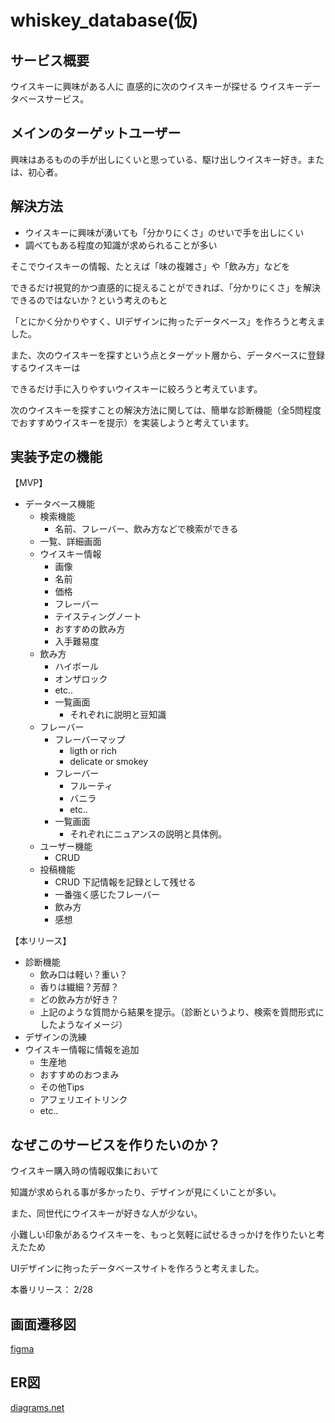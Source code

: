 # whiskey_database(仮)

## サービス概要
ウイスキーに興味がある人に
直感的に次のウイスキーが探せる
ウイスキーデータベースサービス。
## メインのターゲットユーザー
興味はあるものの手が出しにくいと思っている、駆け出しウイスキー好き。または、初心者。
## 解決方法
- ウイスキーに興味が湧いても「分かりにくさ」のせいで手を出しにくい
- 調べてもある程度の知識が求められることが多い

そこでウイスキーの情報、たとえば「味の複雑さ」や「飲み方」などを

できるだけ視覚的かつ直感的に捉えることができれば、「分かりにくさ」を解決できるのではないか？という考えのもと

「とにかく分かりやすく、UIデザインに拘ったデータベース」を作ろうと考えました。

また、次のウイスキーを探すという点とターゲット層から、データベースに登録するウイスキーは

できるだけ手に入りやすいウイスキーに絞ろうと考えています。

次のウイスキーを探すことの解決方法に関しては、簡単な診断機能（全5問程度でおすすめウイスキーを提示）を実装しようと考えています。
## 実装予定の機能
【MVP】
- データベース機能
  - 検索機能
    - 名前、フレーバー、飲み方などで検索ができる
  - 一覧、詳細画面
  - ウイスキー情報
    - 画像
    - 名前
    - 価格
    - フレーバー
    - テイスティングノート
    - おすすめの飲み方
    - 入手難易度
  - 飲み方
    - ハイボール
    - オンザロック
    - etc..
    - 一覧画面
      - それぞれに説明と豆知識
  - フレーバー
    - フレーバーマップ
      - ligth or rich
      - delicate or smokey
    - フレーバー
      - フルーティ
      - バニラ
      - etc..
    - 一覧画面
      - それぞれにニュアンスの説明と具体例。
  - ユーザー機能
    - CRUD
  - 投稿機能
    - CRUD
    下記情報を記録として残せる
    - 一番強く感じたフレーバー
    - 飲み方
    - 感想

【本リリース】
- 診断機能
  - 飲み口は軽い？重い？
  - 香りは繊細？芳醇？
  - どの飲み方が好き？
  - 上記のような質問から結果を提示。（診断というより、検索を質問形式にしたようなイメージ）
- デザインの洗練
- ウイスキー情報に情報を追加
  - 生産地
  - おすすめのおつまみ
  - その他Tips
  - アフェリエイトリンク
  - etc..
## なぜこのサービスを作りたいのか？
ウイスキー購入時の情報収集において

知識が求められる事が多かったり、デザインが見にくいことが多い。

また、同世代にウイスキーが好きな人が少ない。

小難しい印象があるウイスキーを、もっと気軽に試せるきっかけを作りたいと考えたため

UIデザインに拘ったデータベースサイトを作ろうと考えました。

本番リリース： 2/28
## 画面遷移図
[figma](https://www.figma.com/file/BU2M2V8YP45y8itqZujmw2/whiskey_database?node-id=0%3A1)
## ER図
[diagrams.net](https://viewer.diagrams.net/?tags=%7B%7D&highlight=0000ff&edit=_blank&layers=1&nav=1&title=erd.drawio#R7V1dd9q4Fv01rHXngS5s%2BYvHJE3mtum0M016O3NfWAoI8I2xGdskZH79lcE2YAliG1kWljpdU%2FCHsHX20ZaOto564Gax%2FjWEy%2FlvwQR5PX0wWffAx56u66Zl4X%2BSI2%2FpEQ0MtkdmoTvZHtN2Bx7cf1B6MLts5U5QdHBhHARe7C4PD44D30fj%2BOAYDMPg9fCyaeAd%2FuoSzhBx4GEMPfLoT3cSz7dHHd3eHf83cmfz7Jc1a7g9s4DZxembRHM4CV73DoHbHrgJgyDeflqsb5CX1F5WLz8%2Fvf30vjxbv37%2BI%2Fob%2Fri%2Bf%2Fz6n%2F62sLsqt%2BSvECI%2Frl20e%2FW0sBdfVvpfD1Pnbm2iH07YN7ZFv0BvldbXKkJhlL5w%2FJbVIn73ZfIxhk%2FJoesohmGcGhsDAlxj88XQ9VGID2ib754Hl5G7ufzj5oq5602%2BwLdgFWcFZd%2Bup%2B4aTb5vbZ3cjc3%2BBRcWpbdOceEP6cMkp6Hnznz8eYzrI%2FnF62XgJp9uX%2FCBrIyp63k3gReEmzcAExM5E2Pz6GHwjPbOOPoTwDAH1yWrOTXHCwpjtN4DWVrtv6JggeLwDV%2BSnu3bVgqh1In6GaRed4gE2bH5HhpBdiNMvWCWF76zNP6QGruC4U3C8EdtjiskdqH3HXsn9Gcb88%2FjhZdW8%2BvcjdHDEo6TS19xI0I1%2FiQMlo8wnKE4PfCexfzAT34oDpbpDR6aZvc%2BBXEcLDKopLWVF7qpKfMa%2F8V1dzP4YPZM%2FDY3%2BLu2%2B47%2FJpeH8U3gY0Bg5CZlIBjFryiKqVg46T%2FvYyE1PShr%2BaYMbxGG%2F%2F2eqek3zTjcmb6yVQcFqwa4dqfepuWdu5MJ8o%2FAp6TJzNIm27ORrVczUVrYruIqlwY9%2FH4%2BjNF1sPInEWH3%2FDnrQ8EmoIAvFxoKWcO%2FvfY6wj%2Fo%2BrMv2zutNrGyPrTsnrF1w2GJnVLFcQCP0wUCKeLrAgjEaptAhs0aXnT6cEobrOv0kY3w9pDgwwUSGw28GaQ8XKRjEE0j8KMohAeFDNumEE2Xm0O08iGEzpMIIKAAX2AMQ7EBwZtGKiBGOh7RTUUbPGhDKx21bIo3dEvsVoGx0%2BsqVJVXBRmrQgvoemLjgTdLVACMfCzhKJbgwhJm6ywxFLtVYO30KiKVVQUgI1I93fLSttc%2FwIT19yqZuL9%2BguPnWZg8Un%2B8teoVvi6cPf1LN3FzmrgY%2Fn%2Fh8y%2B7%2B%2FGnWfLvOHxbxmgyWkIYRa9BOMl%2BGb%2FJ9se314mNTe6MpeJjx9GsKcbiwlhO24wF5Ap%2FARX%2ByquCDH9F%2BGfFhgNvkqiAF%2FlIwlAkwYMkcj1reyTBNswpPEmUN1HnSYLU7IUoQjEea2yHGqM4eMb1LTQ8uJNGefxIRxoGUKTBhTSMtknDYNs9EJ00MmAr0ugbNIX%2FfixsG46iEckIrZduiCYjGGe3PIW7%2BJUKa7HEoXzkM2CKFUU%2Bx8jHbp182AYwhSefQWkTdZ589HfIhzIRU5h9GeTzLXuffkk%2BJgYZJEsC%2B1O4cL237T24ILhYbk4C3PfHeELeC4rdMSTOHBYSbVYxJkVo%2BnJdOLd9yuSkH4QL6B2efk1rOTlvbJ9zc9JDMa7ifkoz1PsxQuJ%2BSktXm1swXg9Ouv5kg7fk7GDvwTYncUPiR1NcZFa4j%2FILEiI%2F%2FO3920%2FMdyUEkc1xGcPdZ3Ov3idutPRgWueu77l7P4x9Ccb7D1ScIyt0NjYKjlGE33Kvp6H6FWyaGOn6FcBW%2FQo%2BK1jb7lcAtlIe0fsVGbBVv6IPyMVnq5VatFobL9KRhMFWG6ZI4hhJtJ7nwGQbZhCdJDJgK5Lom%2BS6wjDw0L%2BQv1r8IjYouI8nyqNGOqqwyVnXqQdfApUdiW12JJDJ71LqMChyvFyit4%2BJ%2FCBz7rDJ1SYX2G1oPztS7kLnpEei2r6xboNN5jWRLD%2BSXWu4aVQ00mkOKFMaDwogh5tqsFkbLetD2%2B67OFv0lCqOR4ok2nKUi6OR9kef1WmEkiSJL404Dec2EZ1EcugrEnHIuVCVJukMvMhHI%2BQaEUUjXGiEkiiJM42Q%2BZnFbjdYNwu19JzdpBFSzzlB0Th0l7EbKO1%2FXdhIxyZgoNiDD3vQ8iXxpQ8wYLvQQ3S6yLGt%2BALXBdl3cBfJZhlCI4K7WKICZKTjCodtvjVFFUepgpI0ifNIg5zyupNr3sMpb7Wuc4dDToJtp75HiXJ8OVKTILWhIx2HaJR%2BCIZB9IzelJCCqZCin2%2FNdmKbKWoTY%2BhN0Yo2UBtNMelT7NzoHC1FZbo60%2FjSbza1w3%2BlXoUJWFJBmdK4MIHacIolXtaH1j0YOthMuxJliuMCILXpVFtkQlFU8CYTyTee2qFfUYmm9p5ijBj5yERtP9UamVB0FZzJRO1AVSsHb0fJhBRYKWkFA%2BBIyCkqGy8nCqGJK3hziFwJeXNwK8rAdUFGNhfBKp6Ppgh5aqXxeeiRkDdU7iJevEFRWvDmDbnSF%2BXgVryB64IMYqbKCuwHyJ%2FFc0Ue50FIPvLIesKKPBonD0pqCs7kocuVUzcHtyIPXBdk0DKEoRu%2FKc44DzkScobaAYQTZ9A2juLNGXJtApKDW3EGrgtSf7kM3bGaKa8NGQnJQi0D4kUWlHUBvMmCbShSfLKoteyno2RB6ivhAv4T%2BCPP9Z%2FFxgV%2Fyqi86KeTlPHtR3Rz%2F%2BNuvvx08%2Bnb%2FZvzcP%2FpZ99mOzXaEcYgkFKeRI4zBmWXp8YYg25rtr2DlgnjHRudQHun%2BYL%2B3uR6jpQu3MVMPspgCR35GENXjMGHMWj793BmjE5lpanl9rqkjEGuBc8ZYxmiKHJlHGuwRFCXieOr87icPsLXl5voez%2F6%2FPji2H5fKad4LSfnuZ6caurO6qZOAVuuuBS1JkjN1CTEHDF6hW8yp6I5EzXSMUU2EauoonGq4LlanG7rzsqkTkJbkUWfsrJz4kYxNhgKFV2cARz5%2BEJppHjxBc8F4XRbd1YidRLaii%2F6GimQinw4flZUUR8zXaYKepsHKL2ObIyq0lymhmGU5jIPRFXdMDSX4rJXTYFO7NEjQJrL3JEuZ8tQDZCzGrKluQS1OhSdTJ6tAbJHIXFf4my8yJcxG5DJJS6QTAQYiVYnk9Y3DtVAw3uPi08lah%2BGXV2QgmyV5vIcxHSZTKijdjXnxYk5eO4VSo%2FPiN0qMI5G1ZrwunSSoNYEGXlC%2BFndaD6SmirORE2XieJIk9dwfnXFHUe5o%2F2dQnMUyjvsGJa2WocY5QgYyNToaL30IP5ZlRD5DOB0mVTUQIMXWfDcK7Szgwopxw%2FkUGEevI7iYLSAz2i0Cj2xrd1g064GBkebKF0lJ%2BbWtJdVMjQ2DtAlS06s10tOfOlEcKQuyAiAu4AzeWNIZ0NGOrLQLHLomMvvXaSkcGylcHngqKoULj%2FIPpJkkb3MC%2Bw%2FCCCFs8rjQRgpnEXqIGWTwuX4Vz0KzSKVkUoKVx8vEnYnSC3lBZKJAIPR6mTSvhTOalgHKT6VlN8MvvtUQuoipdY3nI0YCcmEVFMqMuFDJjzVcUeeuWF5i%2FhkUn4z%2BM6TSZY0V%2B34zBY40nGKznhvFUUhAovkdF2uHZ9zcCvKwHVBDkbV5NhZkJGOLDSbrZxKkYUYIrkjxpZsfGGXN1LXyUKzyWmwMf61DFfCYoL72KICaOSjC4cMWWxSUykVBVMVRUYLAmkosnDZZUcqBdBQ5C50QRqKISmhkk1DkeNf9SW0oU7AQWko6uNFvm7EsBO56QQYhlYnk%2FY1FENSgSV228G8aVCZ6XZ1QaqplIbiHMR0mUxWLy8zb%2FXP4H%2B3n38fT7%2BAtf6H21f7unJiDp6CCaqlO7Wr676FTuFaLpKg1gQps1PphM5HTZeJ4giLqiSmbXFH%2B0oJbSh7FtOhymK6qwtSd6vUdgyAIyGpDBWHcOKQ1gUUerZPuahNA3PPVxnodrYn58CU2u4syEhHFrpBTpxhHETPyEXR6NWN56OpB1%2BCsBNyCg8%2BIe8ajp9nYVKjGYwnaApXXtwTSW8BCoILMChJNfm4hj3XGJ2YI2tQcPEuvko2WTuvvBxFhm50d4MndnZV82y7upB4B6g2ACVh30ZFV4Xlq9ZFH7pBRl%2FvFF8d8SDFV7pBBmi3I6U3eXZBbgNYEvKW2mREWN5qPUeHnsWcFW%2BV8CDFW7pJRom3IT1FW03iSj7aoqQhjHGbjU028oNYpTVmnNbYzoZQJ5bkAZ2CjRyT7Lmp6WSEFx8hLtvQVEhRdzwATLV%2Bcx0TSvLBrgSAS5ut1ng5S4LAhg%2FKlMaFDsjxsjQdjgbwsj607p7B88gEG%2FyUKo4LgNQwuC0yoURnOZMJJfmg2G0H86ah1hC2m1Rik0PYcbBYJDUoNCb480nl8alEfJK9quIT7nxCiZry5hNSu9SVqGlZs%2BX4V4yi26RYaRUhiUKiDYBGQkZRK705EQhttR5vBiFjm9IxSK0V4B1lEDLaKZ0cpAHcSEgibDcTViRynEQoy%2FV4kwgZ05SORGptsdJNEnHIKKds2owGYCMfhzgqZz4vDimrsmiOQxwyjikbhzjl5TLd5xAysjkJXf959ArVUOQc5MhHIypzCC8a0bW2aSRfUC4xjdRLJtJJGgGUZCKbfTQUhZyBGukoBAxIEfhTEDwvYNiNHVkuKIVIv5hDpF825WFzOUTAQCnE%2Baxt23ni5eQQAYPuSsjZ2VWtyd7VhcQa8zYAJd2iNjBQInRh%2Bar1HCJA6%2B4Ymp1d1VrsHV7IQbZcssM2UCUfaWnkDJEiLUFIq%2FUEIkDrrhSemV1zD1KkBTRSKy%2Bd0rENYEnIWyWCg2gyQ1nUFrfw82AW%2BNC73R3dxnW3QWRc2wewQ%2F7kKgw35r79jgH1GPwG%2FbdeGnnenVpAf%2FJtg7eNudEkAyQuei%2BEa18l%2F23KxW%2F%2BZ3rR5stfyRfMRunXj%2Bv9kx%2Ff0m8kak6FfuOMYo9VYD7RkFRS2UZLG1Csnx8MkQdj92W%2FtJMQ%2Bz1xnt7xLCVFWEXBKhyj9K4dpMiCTK1YUKGkbe0QJWGjwre9y9JeROUnPvpgzuC8603HLDjT9pEZu1aJvYbEdi2tZdcyBXMtreAQw7qeBYaHBVnF2R9GnqUB6gMfe67i5Yb5jmMV36PyDZbGwxOz2pXGE9Hajf%2Fc%2B7x3F%2F62uyn5Us97t1A%2FUekaAGX9PBOICePnfdM4hKlt1vV0o1CSVSyJFYcCu8Bxunn6yYo3WDYPVwSyuSJrUsykMMI4i17ovJm1%2B5tGgX6stJvG2leOPfGxB9Od8663B1w8iwx0d9uzMpLT2iO5bEVqib6sI5jb4vHJ8MNw749TwHjB96p48YfB3h%2B94NMG7VcZe7g5rEaGxeuzAenxlxyceYNlsG0TvjqPy%2BkjfH25ib73o8%2BPL47t90lhoFgtgigxnCw1vjDOWRxo6jWdUdcLvggOitXsZjqjgP74x56yeDlg3BOl%2Bobocc%2B6viHA0K88KxqidWY17DBDa89jjANkOuYH29ljL6ueWxajIKBAisNmvNKsRorF6w3G3ViqWwo%2FH1Gn18ln7FgvJEO1gi2aWxaQWAyXlnW8Iq%2BChuKu%2FWIk9d1oDBF6fadDqRnnXQ90Hs4s%2BgzIJTuzpZd05gzzwnqzxcqbiwUx8uaKkdXC5Yb9jmcWabbi9cDk4cmk6l8sT67mXe%2F7DBDMZ4iYZW0KLBANKG5N0lSQVa8YZK14PWA8p%2F%2F5T%2FjX%2Bual%2F2Uwffj6%2BONr%2F7v23z45eZHmDko0SstOrLYUZzFlPimeNYyUPDD0tZTFObY6Qk6q%2FUuE2MUX%2BXLda%2BekGwm5TJL6xDph%2BK4skixpslrZfy5dnEutCVLKLY0klzlWuqy3pVYNqeu%2BQAJpcJVIUwTCc90i9YlLTMUJ1WYwbhKM0gbrOn2Q8W0fLpDYYOBNIOXRIh2BlIioKgJpgEB4riGkPnGJAJxQbQbjJsEubbCuEwiZHWOConHoLmM38MXGBG8eKQ8a6XgkmzpRvNEsb9B20eFLHFkCDFEbBdbBh%2FIm6jpTUHJSuAs4U4ONuoCRjyVEV2ORNj419yTMbG5xasusK%2FA1C7OsTS0vszT6Ax97ruL11uHC0GZECiWCq0KojdpclTkQbU11XzdPrkOpKXPo64UFF8W12syUfgW5z7tCP5v6XFXfo1FHIqe4BHOkI9p4ewB6p0V4tQV%2Fv6PQxdW6EWo04Jd0rywhoU%2BzsrXpvwUhTl1hEpE7m0iJzcpljWrLU4jrLY2pC377Ed3c%2F7ibLz%2FdfPp2%2F%2BY83H%2F62afsWkf64M6N0p72no%2FR%2BkkEvMrh9yS4TAq2TEa9pGK9F6VqZaHlFBWnJdc9sTImZc%2B5nm5tc9cHmwfdWdX6exVkJ%2FrRpv28wheAwXK9sWN2Hh8b52Ks3UEwnTqDxLV3h6zZ5t9bqze86V1d9W7N3tVtb3jXu3V6V6CX6OasNKHW3fZx0juKeMPDo%2FgQZIeisBSElBEgoTxLBlvuGHpX6YkFHshtWIM2yKRBmRit1QdzniXIPEQbbc5Yo6AdnAB22cgNHTY0uZmCjViwscwCbPRhY7DBX8MgMc%2BuccKvOv8tmKDkiv8D)
